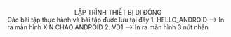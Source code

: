 <div style = "text-align: center">
    LẬP TRÌNH THIẾT BỊ DI ĐỘNG
</div>
Các bài tập thực hành và bài tập được lưu tại đây
1. HELLO_ANDROID --> In ra màn hình XIN CHAO ANDROID
2. VD1 --> In ra màn hình 3 nút nhấn

